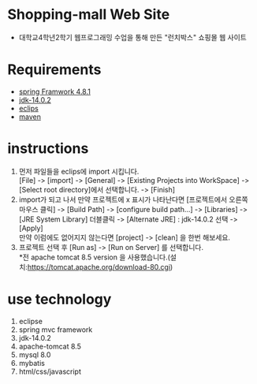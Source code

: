 Shopping-mall Web Site
======================
* 대학교4학년2학기 웹프로그래밍 수업을 통해 만든 "런치박스" 쇼핑몰 웹 사이트   
# Requirements
* [spring Framwork 4.8.1](https://spring.io/tools#main)
* [jdk-14.0.2](https://www.oracle.com/java/technologies/javase/jdk14-archive-downloads.html)
* [eclips](https://www.eclipse.org/)
* [maven](http://maven.apache.org/)
# instructions
1. 먼저 파일들을 eclips에 import 시킵니다.   
[File] -> [import] -> [General] -> [Existing Projects into WorkSpace] -> [Select root directory]에서 선택합니다. -> [Finish]
2. import가 되고 나서 만약 프로젝트에 x 표시가 나타난다면
[프로젝트에서 오른쪽 마우스 클릭] -> [Build Path] -> [configure build path...] -> [Libraries] -> [JRE System Library] 더블클릭 -> [Alternate JRE] : jdk-14.0.2 선택 -> [Apply]   
만약 이럼에도 없어지지 않는다면 [project] -> [clean] 을 한번 해보세요.
3. 프로젝트 선택 후 [Run as] -> [Run on Server] 를 선택합니다.   
*전 apache tomcat 8.5 version 을 사용했습니다.(설치:https://tomcat.apache.org/download-80.cgi)
# use technology
1. eclipse
2. spring mvc framework
3. jdk-14.0.2
4. apache-tomcat 8.5
5. mysql 8.0
6. mybatis
7. html/css/javascript
